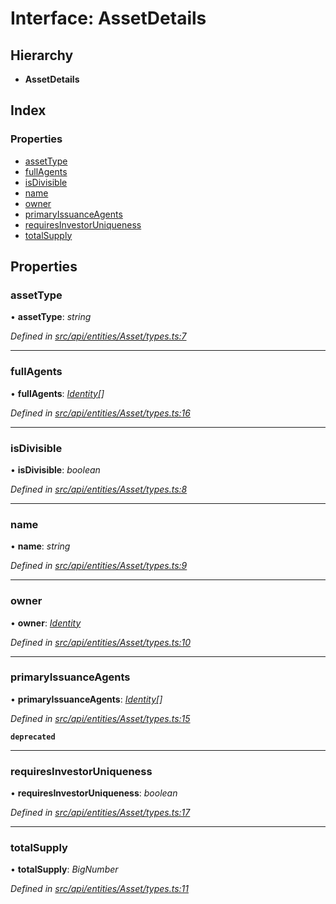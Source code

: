 # Interface: AssetDetails

## Hierarchy

* **AssetDetails**

## Index

### Properties

* [assetType](assetdetails.md#assettype)
* [fullAgents](assetdetails.md#fullagents)
* [isDivisible](assetdetails.md#isdivisible)
* [name](assetdetails.md#name)
* [owner](assetdetails.md#owner)
* [primaryIssuanceAgents](assetdetails.md#primaryissuanceagents)
* [requiresInvestorUniqueness](assetdetails.md#requiresinvestoruniqueness)
* [totalSupply](assetdetails.md#totalsupply)

## Properties

###  assetType

• **assetType**: *string*

*Defined in [src/api/entities/Asset/types.ts:7](https://github.com/PolymathNetwork/polymesh-sdk/blob/38ee8078/src/api/entities/Asset/types.ts#L7)*

___

###  fullAgents

• **fullAgents**: *[Identity](../classes/identity.md)[]*

*Defined in [src/api/entities/Asset/types.ts:16](https://github.com/PolymathNetwork/polymesh-sdk/blob/38ee8078/src/api/entities/Asset/types.ts#L16)*

___

###  isDivisible

• **isDivisible**: *boolean*

*Defined in [src/api/entities/Asset/types.ts:8](https://github.com/PolymathNetwork/polymesh-sdk/blob/38ee8078/src/api/entities/Asset/types.ts#L8)*

___

###  name

• **name**: *string*

*Defined in [src/api/entities/Asset/types.ts:9](https://github.com/PolymathNetwork/polymesh-sdk/blob/38ee8078/src/api/entities/Asset/types.ts#L9)*

___

###  owner

• **owner**: *[Identity](../classes/identity.md)*

*Defined in [src/api/entities/Asset/types.ts:10](https://github.com/PolymathNetwork/polymesh-sdk/blob/38ee8078/src/api/entities/Asset/types.ts#L10)*

___

###  primaryIssuanceAgents

• **primaryIssuanceAgents**: *[Identity](../classes/identity.md)[]*

*Defined in [src/api/entities/Asset/types.ts:15](https://github.com/PolymathNetwork/polymesh-sdk/blob/38ee8078/src/api/entities/Asset/types.ts#L15)*

**`deprecated`** 

___

###  requiresInvestorUniqueness

• **requiresInvestorUniqueness**: *boolean*

*Defined in [src/api/entities/Asset/types.ts:17](https://github.com/PolymathNetwork/polymesh-sdk/blob/38ee8078/src/api/entities/Asset/types.ts#L17)*

___

###  totalSupply

• **totalSupply**: *BigNumber*

*Defined in [src/api/entities/Asset/types.ts:11](https://github.com/PolymathNetwork/polymesh-sdk/blob/38ee8078/src/api/entities/Asset/types.ts#L11)*
